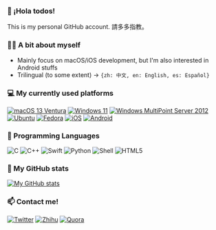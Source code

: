 ### 👋 ¡Hola todos!
This is my personal GitHub account. 請多多指教。

### 🙋‍♀️ A bit about myself
- Mainly focus on macOS/iOS development, but I'm also interested in Android stuffs
- Trilingual (to some extent) -> `{zh: 中文, en: English, es: Español}`

### 💻 My currently used platforms
[![macOS 13 Ventura](https://img.shields.io/badge/macOS%2013%20Ventura-4F4F4F?style=flat-square&logo=apple&logoColor=FFFFFF&labelColor=4F4F4F)](https://www.apple.com/macos/)
[![Windows 11](https://img.shields.io/badge/Windows%2011-0078D4?style=flat-square&logo=windows11&logoColor=FFFFFF&labelColor=0078D4)](https://www.microsoft.com/windows)
[![Windows MultiPoint Server 2012](https://img.shields.io/badge/Windows%20MultiPoint%20Server%202012-00BBFF?style=flat-square&logo=Windows&logoColor=FFFFFF&labelColor=00BBFF)](https://en.wikipedia.org/wiki/Windows_MultiPoint_Server)
[![Ubuntu](https://img.shields.io/badge/Ubuntu%2023.04-E95420?style=flat-square&logo=ubuntu&logoColor=white)](https://releases.ubuntu.com/)
[![Fedora](https://img.shields.io/badge/Fedora%2037-294172?style=flat-square&logo=fedora&logoColor=white)](https://fedoraproject.org/workstation/)
[![iOS](https://img.shields.io/badge/iOS%2016-4F4F4F?style=flat-square&logo=apple&logoColor=FFFFFF&labelColor=4F4F4F)](https://www.apple.com/ios/)
[![Android](https://img.shields.io/badge/Android%2013-3DDC84?style=flat-square&logo=android&logoColor=white)](https://www.android.com/)

### 🌱 Programming Languages
![C](https://img.shields.io/badge/-C-a8b9cc?style=flat-square&logo=C&logoColor=fff)
![C++](https://img.shields.io/badge/-C%2B%2B-00599c?style=flat-square&logo=C%2B%2B&logoColor=fff)
![Swift](https://img.shields.io/badge/-Swift-f05138?style=flat-square&logo=Swift&logoColor=fff)
![Python](https://img.shields.io/badge/-Python-3776ab?style=flat-square&logo=Python&logoColor=fff)
![Shell](https://img.shields.io/badge/-Shell-4eaa25?style=flat-square&logo=gnu%20bash&logoColor=fff)
![HTML5](https://img.shields.io/badge/-HTML5-e34f26?style=flat-square&logo=html5&logoColor=fff)

### 🔢 My GitHub stats
[![My GitHub stats](https://github-readme-stats.vercel.app/api?username=changanmoon)](https://github.com/anuraghazra/github-readme-stats)

### 📫 Contact me!
[![Twitter](https://img.shields.io/badge/@changanmoon-1da1f2?style=flat-square&logo=twitter&logoColor=white)](https://twitter.com/changanmoon)
[![Zhihu](https://img.shields.io/badge/-冯柒柒-0084ff?style=flat-square&logo=zhihu&logoColor=white)](https://www.zhihu.com/people/changanmoon)
[![Quora](https://img.shields.io/badge/Tiffany%20Feng-B92B27?style=flat-square&logo=quora&logoColor=white&labelColor=B92B27)](https://www.quora.com/profile/Tiffany-Feng-14)
